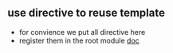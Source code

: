 ## use directive to reuse template
* for convience we put all directive here 
* register them in the root module
[doc](https://docs.angularjs.org/guide/directive)
